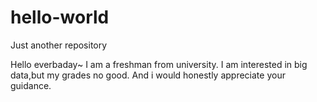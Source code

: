 # hello-world
Just another repository

Hello everbaday~
I am a freshman from university. 
I am interested in big data,but my grades no good.
And i would honestly appreciate your guidance.
